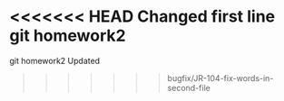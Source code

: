 <<<<<<< HEAD
Changed first line
git homework2
=======
git homework2 Updated
>>>>>>> bugfix/JR-104-fix-words-in-second-file
